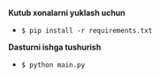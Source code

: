 **Kutub xonalarni yuklash uchun**

- `$ pip install -r requirements.txt`

**Dasturni ishga tushurish**

- `$ python main.py`
